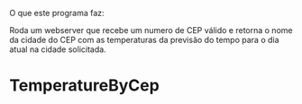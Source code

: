 O que este programa faz:

Roda um webserver que recebe um numero de CEP válido e retorna o nome da cidade do CEP com as temperaturas da previsão do tempo para o dia atual na cidade solicitada.

# TemperatureByCep
